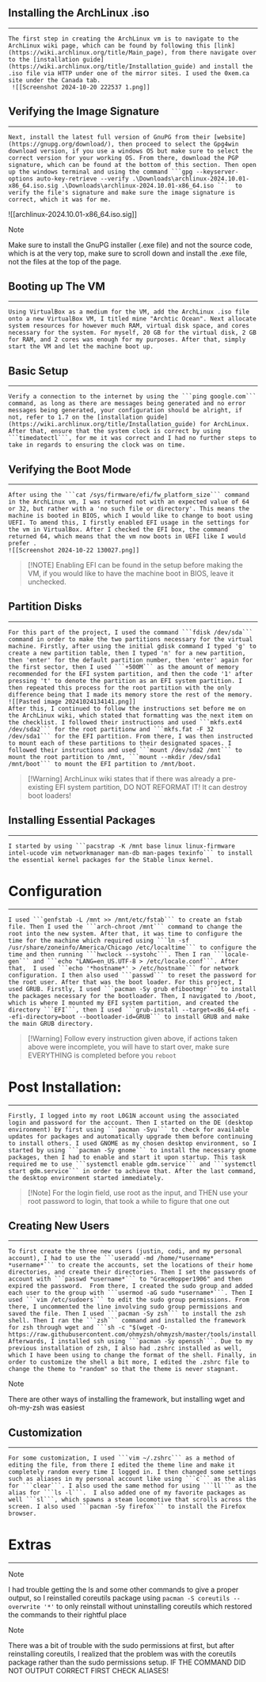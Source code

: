 ## Installing the ArchLinux .iso
---
	The first step in creating the ArchLinux vm is to navigate to the ArchLinux wiki page, which can be found by following this [link](https://wiki.archlinux.org/title/Main_page), from there navigate over to the [installation guide](https://wiki.archlinux.org/title/Installation_guide) and install the .iso file via HTTP under one of the mirror sites. I used the 0xem.ca site under the Canada tab.
	 ![[Screenshot 2024-10-20 222537 1.png]]

## Verifying the Image Signature
___
	Next, install the latest full version of GnuPG from their [website](https://gnupg.org/download/), then proceed to select the Gpg4win download version, if you use a windows OS but make sure to select the correct version for your working OS. From there, download the PGP signature, which can be found at the bottom of this section. Then open up the windows terminal and using the command ```gpg --keyserver-options auto-key-retrieve --verify .\Downloads\archlinux-2024.10.01-x86_64.iso.sig .\Downloads\archlinux-2024.10.01-x86_64.iso ```  to verify the file's signature and make sure the image signature is correct, which it was for me.
	
![[archlinux-2024.10.01-x86_64.iso.sig]]

> [!NOTE] 
> Make sure to install the GnuPG installer (.exe file) and not the source code, which is at the very top, make sure to scroll down and install the .exe file, not the files at the top of the page.

## Booting up The VM
___
	Using VirtualBox as a medium for the VM, add the ArchLinux .iso file onto a new VirtualBox VM, I titled mine "Archtic Ocean". Next allocate system resources for however much RAM, virtual disk space, and cores necessary for the system. For myself, 20 GB for the virtual disk, 2 GB for RAM, and 2 cores was enough for my purposes. After that, simply start the VM and let the machine boot up.

## Basic Setup
___
	Verify a connection to the internet by using the ```ping google.com``` command, as long as there are messages being generated and no error messages being generated, your configuration should be alright, if not, refer to 1.7 on the [installation guide](https://wiki.archlinux.org/title/Installation_guide) for ArchLinux. After that, ensure that the system clock is correct by using ```timedatectl```, for me it was correct and I had no further steps to take in regards to ensuring the clock was on time. 

## Verifying the Boot Mode
___
	After using the ```cat /sys/firmware/efi/fw_platform_size``` command in the ArchLinux vm, I was returned not with an expected value of 64 or 32, but rather with a 'no such file or directory'. This means the machine is booted in BIOS, which I would like to change to boot using UEFI. To amend this, I firstly enabled EFI usage in the settings for the vm in VirtualBox. After I checked the EFI box, the command returned 64, which means that the vm now boots in UEFI like I would prefer .
	![[Screenshot 2024-10-22 130027.png]]
>[!NOTE] Enabling EFI can be found in the setup before making the VM, if you would like to have the machine boot in BIOS, leave it unchecked.
## Partition Disks
___
	For this part of the project, I used the command ```fdisk /dev/sda``` command in order to make the two partitions necessary for the virtual machine. Firstly, after using the initial gdisk command I typed 'g' to create a new partition table, then I typed 'n' for a new partition, then 'enter' for the default partition number, then 'enter' again for the first sector, then I used ```+500M``` as the amount of memory recommended for the EFI system partition, and then the code '1' after pressing 't' to denote the partition as an EFI system partition. I then repeated this process for the root partition with the only difference being that I made its memory store the rest of the memory.
	![[Pasted image 20241024134141.png]]
	After this, I continued to follow the instructions set before me on the ArchLinux wiki, which stated that formatting was the next item on the checklist. I followed their instructions and used ```mkfs.ext4 /dev/sda2``` for the root partitionw and ```mkfs.fat -F 32 /dev/sda1``` for the EFI partition. From there, I was then instructed to mount each of these partitions to their designated spaces. I followed their instructions and used ```mount /dev/sda2 /mnt``` to mount the root partition to /mnt, ```mount --mkdir /dev/sda1 /mnt/boot``` to mount the EFI partition to /mnt/boot.
>[!Warning] ArchLinux wiki states that if there was already a pre-existing EFI system partition, DO NOT REFORMAT IT! It can destroy boot loaders!

## Installing Essential Packages
___
	I started by using ```pacstrap -K /mnt base linux linux-firmware intel-ucode vim networkmanager man-db man-pages texinfo``` to install the essential kernel packages for the Stable linux kernel.

# Configuration
___
	I used ```genfstab -L /mnt >> /mnt/etc/fstab``` to create an fstab file. Then I used the ```arch-chroot /mnt``` command to change the root into the new system. After that, it was time to configure the time for the machine which required using ```ln -sf /usr/share/zoneinfo/America/Chicago /etc/localtime``` to configure the time and then running ```hwclock --systohc```. Then I ran ```locale-gen``` and ```echo "LANG=en_US.UTF-8 > /etc/locale.conf```. After that,  I used ```echo '*hostname*' > /etc/hostname``` for network configuration. I then also used ```passwd``` to reset the password for the root user. After that was the boot loader. For this project, I used GRUB. Firstly, I used ```pacman -Sy grub efibootmgr``` to install the packages necessary for the bootloader. Then, I navigated to /boot, which is where I mounted my EFI system partition, and created the directory ```EFI```, then I used ```grub-install --target=x86_64-efi --efi-directory=boot --bootloader-id=GRUB``` to install GRUB and make the main GRUB directory.
>[!Warning] Follow every instruction given above, if actions taken above were incomplete, you will have to start over, make sure EVERYTHING is completed before you `reboot` 
# Post Installation:
___
	Firstly, I logged into my root L0G1N account using the associated login and password for the account. Then I started on the DE (desktop environment) by first using ```pacman -Syu``` to check for available updates for packages and automatically upgrade them before continuing to install others. I used GNOME as my chosen desktop environment, so I started by using ```pacman -Sy gnome``` to install the necessary gnome packages, then I had to enable and start it upon startup. This task required me to use ```systemctl enable gdm.service``` and ```systemctl start gdm.service``` in order to achieve that. After the last command, the desktop environment started immediately.

>[!Note] For the login field, use root as the input, and THEN use your root password to login, that took a while to figure that one out

## Creating New Users
___
	To first create the three new users (justin, codi, and my personal account), I had to use the ```useradd -md /home/*username* *username*``` to create the accounts, set the locations of their home directories, and create their directories. Then I set the passwords of account with ```passwd *username*``` to "GraceHopper1906" and then expired the password.  From there, I created the sudo group and added each user to the group with ```usermod -aG sudo *username*```. Then I used ```vim /etc/sudoers``` to edit the sudo group permissions. From there, I uncommented the line involving sudo group permissions and saved the file. Then I used ```pacman -Sy zsh``` to install the zsh shell. Then I ran the ```zsh``` command and installed the framework for zsh through wget and ```sh -c "$(wget -O- https://raw.githubusercontent.com/ohmyzsh/ohmyzsh/master/tools/install.sh)"```. Afterwards, I installed ssh using ```pacman -Sy openssh```. Due to my previous installation of zsh, I also had .zshrc installed as well, which I have been using to change the format of the shell. Finally, in order to customize the shell a bit more, I edited the .zshrc file to change the theme to "random" so that the theme is never stagnant.

>[!NOTE] 
>There are other ways of installing the framework, but installing wget and oh-my-zsh was easiest 
## Customization
___
	For some customization, I used ```vim ~/.zshrc``` as a method of editing the file, from there I edited the theme line and make it completely random every time I logged in. I then changed some settings such as aliases in my personal account like using ```c``` as the alias for ```clear```. I also used the same method for using ```ll``` as the alias for ```ls -l```.  I also added one of my favorite packages as well ```sl```, which spawns a steam locomotive that scrolls across the screen. I also used ```pacman -Sy firefox``` to install the Firefox browser.
# Extras
___
>[!Note] 
>I had trouble getting the ls and some other commands to give a proper output, so I reinstalled coreutils package using `pacman -S coreutils --overwrite '*'` to only reinstall without uninstalling coreutils which restored the commands to their rightful place

>[!Note] 
>There was a bit of trouble with the sudo permissions at first, but after reinstalling coreutils, I realized that the problem was with the coreutils package rather than the sudo permissions setup. IF THE COMMAND DID NOT OUTPUT CORRECT FIRST CHECK ALIASES!

